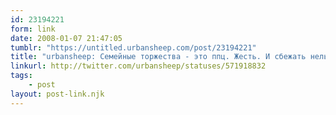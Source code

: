 ```yaml
---
id: 23194221
form: link
date: 2008-01-07 21:47:05
tumblr: "https://untitled.urbansheep.com/post/23194221"
title: "urbansheep: Семейные торжества - это ппц. Жесть. И сбежать нельзя, и все так увлеченно и нетрезво о чем-то бессмысленном говорят."
linkurl: http://twitter.com/urbansheep/statuses/571918832
tags:
    - post
layout: post-link.njk
---
```


